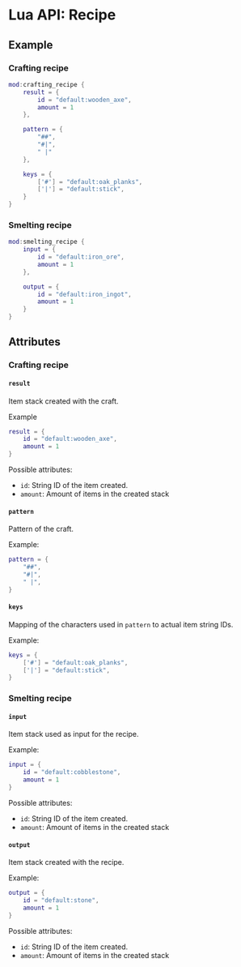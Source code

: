 # Lua API: Recipe

## Example

### Crafting recipe

```lua
mod:crafting_recipe {
	result = {
		id = "default:wooden_axe",
		amount = 1
	},

	pattern = {
		"##",
		"#|",
		" |"
	},

	keys = {
		['#'] = "default:oak_planks",
		['|'] = "default:stick",
	}
}
```

### Smelting recipe

```lua
mod:smelting_recipe {
	input = {
		id = "default:iron_ore",
		amount = 1
	},

	output = {
		id = "default:iron_ingot",
		amount = 1
	}
}
```

## Attributes

### Crafting recipe

#### `result`

Item stack created with the craft.

Example
```lua
result = {
	id = "default:wooden_axe",
	amount = 1
}
```

Possible attributes:

- `id`: String ID of the item created.
- `amount`: Amount of items in the created stack

#### `pattern`

Pattern of the craft.

Example:
```lua
pattern = {
	"##",
	"#|",
	" |",
}
```

#### `keys`

Mapping of the characters used in `pattern` to actual item string IDs.

Example:
```lua
keys = {
	['#'] = "default:oak_planks",
	['|'] = "default:stick",
}
```

### Smelting recipe

#### `input`

Item stack used as input for the recipe.

Example:
```lua
input = {
	id = "default:cobblestone",
	amount = 1
}
```

Possible attributes:

- `id`: String ID of the item created.
- `amount`: Amount of items in the created stack

#### `output`

Item stack created with the recipe.

Example:
```lua
output = {
	id = "default:stone",
	amount = 1
}
```

Possible attributes:

- `id`: String ID of the item created.
- `amount`: Amount of items in the created stack

